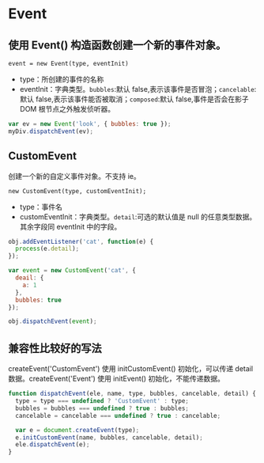 # Event

## 使用 Event() 构造函数创建一个新的事件对象。

`event = new Event(type, eventInit)`

- type：所创建的事件的名称
- eventInit：字典类型。`bubbles`:默认 false,表示该事件是否冒泡；`cancelable`:默认 false,表示该事件能否被取消；`composed`:默认 false,事件是否会在影子 DOM 根节点之外触发侦听器。

```js
var ev = new Event('look', { bubbles: true });
myDiv.dispatchEvent(ev);
```

## CustomEvent

创建一个新的自定义事件对象。不支持 ie。

`new CustomEvent(type, customEventInit);`

- type：事件名
- customEventInit：字典类型。`detail`:可选的默认值是 null 的任意类型数据。其余字段同 eventInit 中的字段。

```js
obj.addEventListener('cat', function(e) {
  process(e.detail);
});

var event = new CustomEvent('cat', {
  deail: {
    a: 1
  },
  bubbles: true
});

obj.dispatchEvent(event);
```

## 兼容性比较好的写法

createEvent('CustomEvent') 使用 initCustomEvent() 初始化，可以传递 detail 数据。createEvent('Event') 使用 initEvent() 初始化，不能传递数据。

```js
function dispatchEvent(ele, name, type, bubbles, cancelable, detail) {
  type = type === undefined ? 'CustomEvent' : type;
  bubbles = bubbles === undefined ? true : bubbles;
  cancelable = cancelable === undefined ? true : cancelable;

  var e = document.createEvent(type);
  e.initCustomEvent(name, bubbles, cancelable, detail);
  ele.dispatchEvent(e);
}
```
